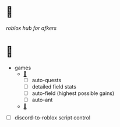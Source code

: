 # 🌙
*roblox hub for afkers*
# 📝
- games
	- [🐝](https://www.roblox.com/games/1537690962)
		- [ ] auto-quests
		- [ ] detailed field stats
		- [ ] auto-field (highest possible gains)
		- [ ] auto-ant
	- [🍈](https://www.roblox.com/games/2753915549)
- [ ] discord-to-roblox script control

